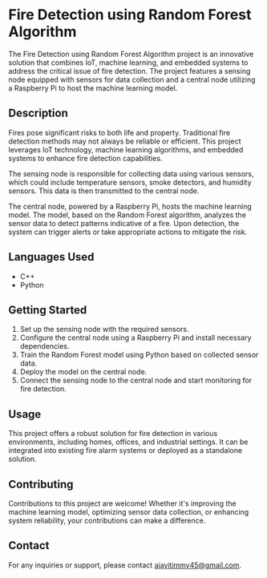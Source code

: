 # Fire Detection using Random Forest Algorithm

The Fire Detection using Random Forest Algorithm project is an innovative solution that combines IoT, machine learning, and embedded systems to address the critical issue of fire detection. The project features a sensing node equipped with sensors for data collection and a central node utilizing a Raspberry Pi to host the machine learning model.

## Description

Fires pose significant risks to both life and property. Traditional fire detection methods may not always be reliable or efficient. This project leverages IoT technology, machine learning algorithms, and embedded systems to enhance fire detection capabilities.

The sensing node is responsible for collecting data using various sensors, which could include temperature sensors, smoke detectors, and humidity sensors. This data is then transmitted to the central node.

The central node, powered by a Raspberry Pi, hosts the machine learning model. The model, based on the Random Forest algorithm, analyzes the sensor data to detect patterns indicative of a fire. Upon detection, the system can trigger alerts or take appropriate actions to mitigate the risk.

## Languages Used

- C++
- Python

## Getting Started

1. Set up the sensing node with the required sensors.
2. Configure the central node using a Raspberry Pi and install necessary dependencies.
3. Train the Random Forest model using Python based on collected sensor data.
4. Deploy the model on the central node.
5. Connect the sensing node to the central node and start monitoring for fire detection.

## Usage

This project offers a robust solution for fire detection in various environments, including homes, offices, and industrial settings. It can be integrated into existing fire alarm systems or deployed as a standalone solution.

## Contributing

Contributions to this project are welcome! Whether it's improving the machine learning model, optimizing sensor data collection, or enhancing system reliability, your contributions can make a difference.



## Contact

For any inquiries or support, please contact ajayitimmy45@gmail.com.
